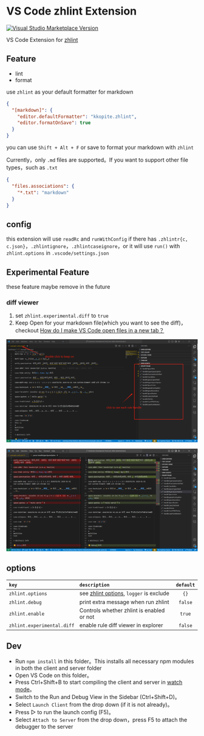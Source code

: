 # VS Code zhlint Extension

<a href="https://marketplace.visualstudio.com/items?itemName=kkopite.zhlint" target="__blank"><img src="https://img.shields.io/visual-studio-marketplace/v/kkopite.zhlint.svg?color=ed5d47&amp;label=VS%20Code%20Marketplace&logo=visual-studio-code" alt="Visual Studio Marketplace Version" /></a>

VS Code Extension for [zhlint](https://zhlint-project.github.io/zhlint/#supported-rules)

## Feature

- lint
- format

use `zhlint` as your default formatter for markdown

```json
{
  "[markdown]": {
    "editor.defaultFormatter": "kkopite.zhlint",
    "editor.formatOnSave": true
  }
}
```

you can use `Shift + Alt + F` or save to format your markdown with `zhlint`

Currently，only `.md` files are supported。If you want to support other file types，such as `.txt`

```json
{
  "files.associations": {
    "*.txt": "markdown"
  }
}
```

## config

this extension will use `readRc` and `runWithConfig` if there has `.zhlintr{c, c.json}`，`.zhlintignore`，`.zhlintcaseignore`，or it will use `run()` with `zhlint.options` in `.vscode/settings.json`

## Experimental Feature

these feature maybe remove in the future

### diff viewer

1. set `zhlint.experimental.diff` to `true`
2. Keep Open for your markdown file(which you want to see the diff)，checkout [How do I make VS Code open files in a new tab？](https://vscode.one/new-tab-vscode/)

![diff viewer](./screenshot/preview.png)

![handle hyper space option](./screenshot/see-rule-diff.png)


## options

|`key`|`description`|`default`|
|:----|:-----------|:-------:|
|`zhlint.options`|see [zhlint options](https://zhlint-project.github.io/zhlint/#options),  `logger` is exclude  |`{}`|
|`zhlint.debug`|print extra message when run zhlint|`false`|
|`zhlint.enable`|Controls whether zhlint is enabled or not|`true`|
|`zhlint.experimental.diff` |enable rule diff viewer in explorer |`false`|

## Dev

- Run `npm install` in this folder。This installs all necessary npm modules in both the client and server folder
- Open VS Code on this folder。
- Press Ctrl+Shift+B to start compiling the client and server in [watch mode](https://code.visualstudio.com/docs/editor/tasks#:~:text=The%20first%20entry%20executes,the%20HelloWorld.js%20file.)。
- Switch to the Run and Debug View in the Sidebar (Ctrl+Shift+D)。
- Select `Launch Client` from the drop down (if it is not already)。
- Press ▷ to run the launch config (F5)。
- Select `Attach to Server` from the drop down，press F5 to attach the debugger to the server
